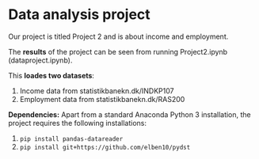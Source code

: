 # Data analysis project

Our project is titled Project 2 and is about income and employment.

The **results** of the project can be seen from running Project2.ipynb (dataproject.ipynb).

This **loades two datasets**:

1. Income data from statistikbanekn.dk/INDKP107
1. Employment data from statistikbanekn.dk/RAS200

**Dependencies:** Apart from a standard Anaconda Python 3 installation, the project requires the following installations:

1. `pip install pandas-datareader`
1. `pip install git+https://github.com/elben10/pydst`
